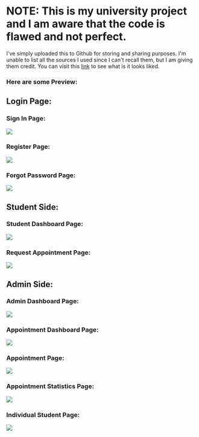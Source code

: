 # NOTE: This is my university project and I am aware that the code is flawed and not perfect.
I've simply uploaded this to Github for storing and sharing purposes. I'm unable to list all the sources I used since I can't recall them, but I am giving them credit.
You can visit this [link](https://waldotestbuild.000webhostapp.com/) to see what is it looks liked.

### Here are some Preview:
## Login Page:
### Sign In Page:
![](https://raw.githubusercontent.com/warudooooo/Guidance-and-Counseling-Management-System/master/screenshots/Login%20Page/login.png)

### Register Page:
![](https://raw.githubusercontent.com/warudooooo/Guidance-and-Counseling-Management-System/master/screenshots/Login%20Page/register.png)

### Forgot Password Page:
![](https://raw.githubusercontent.com/warudooooo/Guidance-and-Counseling-Management-System/master/screenshots/Login%20Page/forgotr_pass.png)

## Student Side:
### Student Dashboard Page:
![](https://raw.githubusercontent.com/warudooooo/Guidance-and-Counseling-Management-System/master/screenshots/Student%20Side/dashboard.png)

### Request Appointment Page:
![](https://raw.githubusercontent.com/warudooooo/Guidance-and-Counseling-Management-System/master/screenshots/Student%20Side/request_appointment.png)

## Admin Side:
### Admin Dashboard Page:
![](https://raw.githubusercontent.com/warudooooo/Guidance-and-Counseling-Management-System/master/screenshots/Admin%20Side/dashboard.png)

### Appointment Dashboard Page:
![](https://raw.githubusercontent.com/warudooooo/Guidance-and-Counseling-Management-System/master/screenshots/Admin%20Side/appointment_dashboard.png)

### Appointment Page:
![](https://raw.githubusercontent.com/warudooooo/Guidance-and-Counseling-Management-System/master/screenshots/Admin%20Side/appointment_reschedule.png)

### Appointment Statistics Page:
![](https://raw.githubusercontent.com/warudooooo/Guidance-and-Counseling-Management-System/master/screenshots/Admin%20Side/appointment_stats.png)

### Individual Student Page:
![](https://raw.githubusercontent.com/warudooooo/Guidance-and-Counseling-Management-System/master/screenshots/Admin%20Side/individual_student.png)
